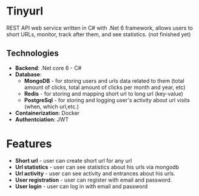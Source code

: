 # Tinyurl 
REST API web service written in C# with .Net 6 framework, allows users to short URLs, monitor, track after them, and
see statistics.
(not finished yet)

## Technologies
* **Backend**: .Net core 6 - C#
* **Database**:
    * **MongoDB** - for storing users and urls data related to them (total amount of clicks, total amount of clicks per month and year, etc)
    * **Redis** - for storing and mapping short url to long url (key-value)
    * **PostgreSql** - for storing and logging user's activity about url visits (when, which url,etc.)
* **Containerization**: Docker
* **Authentciation**: JWT 

# Features
* **Short url** - user can create short url for any url
* **Url statistics** - user can see statistics about his urls via mongodb
* **Url activity** - user can see activity and entrances about his urls.
* **User registration** - user can register with email and password.
* **User login** - user can log in with email and password

